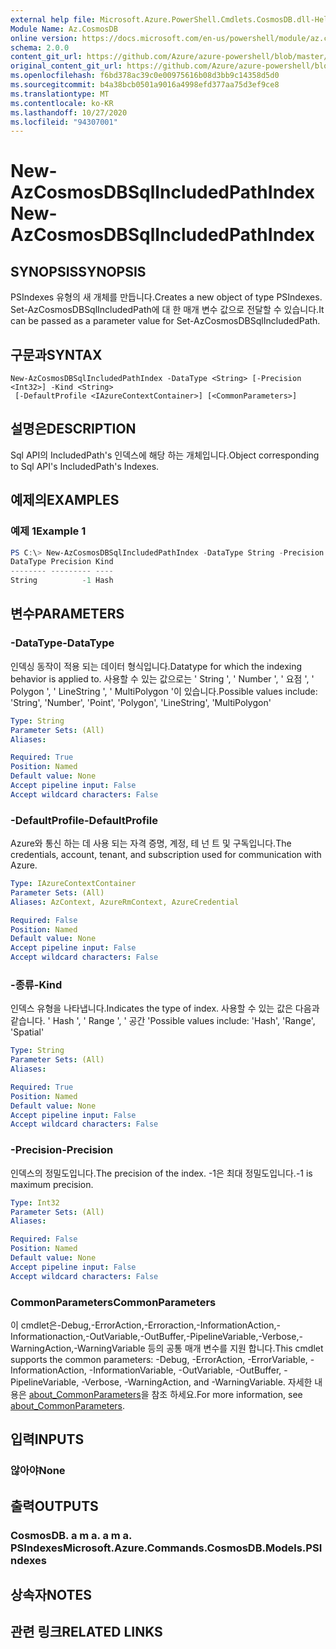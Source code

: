 ```yaml
---
external help file: Microsoft.Azure.PowerShell.Cmdlets.CosmosDB.dll-Help.xml
Module Name: Az.CosmosDB
online version: https://docs.microsoft.com/en-us/powershell/module/az.cosmosdb/new-azcosmosdbsqlincludedpathindex
schema: 2.0.0
content_git_url: https://github.com/Azure/azure-powershell/blob/master/src/CosmosDB/CosmosDB/help/New-AzCosmosDBSqlIncludedPathIndex.md
original_content_git_url: https://github.com/Azure/azure-powershell/blob/master/src/CosmosDB/CosmosDB/help/New-AzCosmosDBSqlIncludedPathIndex.md
ms.openlocfilehash: f6bd378ac39c0e00975616b08d3bb9c14358d5d0
ms.sourcegitcommit: b4a38bcb0501a9016a4998efd377aa75d3ef9ce8
ms.translationtype: MT
ms.contentlocale: ko-KR
ms.lasthandoff: 10/27/2020
ms.locfileid: "94307001"
---
```

# <span data-ttu-id="e4db8-101">New-AzCosmosDBSqlIncludedPathIndex</span><span class="sxs-lookup"><span data-stu-id="e4db8-101">New-AzCosmosDBSqlIncludedPathIndex</span></span>

## <span data-ttu-id="e4db8-102">SYNOPSIS</span><span class="sxs-lookup"><span data-stu-id="e4db8-102">SYNOPSIS</span></span>
<span data-ttu-id="e4db8-103">PSIndexes 유형의 새 개체를 만듭니다.</span><span class="sxs-lookup"><span data-stu-id="e4db8-103">Creates a new object of type PSIndexes.</span></span> <span data-ttu-id="e4db8-104">Set-AzCosmosDBSqlIncludedPath에 대 한 매개 변수 값으로 전달할 수 있습니다.</span><span class="sxs-lookup"><span data-stu-id="e4db8-104">It can be passed as a parameter value for Set-AzCosmosDBSqlIncludedPath.</span></span>

## <span data-ttu-id="e4db8-105">구문과</span><span class="sxs-lookup"><span data-stu-id="e4db8-105">SYNTAX</span></span>

```
New-AzCosmosDBSqlIncludedPathIndex -DataType <String> [-Precision <Int32>] -Kind <String>
 [-DefaultProfile <IAzureContextContainer>] [<CommonParameters>]
```

## <span data-ttu-id="e4db8-106">설명은</span><span class="sxs-lookup"><span data-stu-id="e4db8-106">DESCRIPTION</span></span>
<span data-ttu-id="e4db8-107">Sql API의 IncludedPath's 인덱스에 해당 하는 개체입니다.</span><span class="sxs-lookup"><span data-stu-id="e4db8-107">Object corresponding to Sql API's IncludedPath's Indexes.</span></span>

## <span data-ttu-id="e4db8-108">예제의</span><span class="sxs-lookup"><span data-stu-id="e4db8-108">EXAMPLES</span></span>

### <span data-ttu-id="e4db8-109">예제 1</span><span class="sxs-lookup"><span data-stu-id="e4db8-109">Example 1</span></span>
```powershell
PS C:\> New-AzCosmosDBSqlIncludedPathIndex -DataType String -Precision -1 -Kind Hash
DataType Precision Kind
-------- --------- ----
String          -1 Hash
```

## <span data-ttu-id="e4db8-110">변수</span><span class="sxs-lookup"><span data-stu-id="e4db8-110">PARAMETERS</span></span>

### <span data-ttu-id="e4db8-111">-DataType</span><span class="sxs-lookup"><span data-stu-id="e4db8-111">-DataType</span></span>
<span data-ttu-id="e4db8-112">인덱싱 동작이 적용 되는 데이터 형식입니다.</span><span class="sxs-lookup"><span data-stu-id="e4db8-112">Datatype for which the indexing behavior is applied to.</span></span>
<span data-ttu-id="e4db8-113">사용할 수 있는 값으로는 ' String ', ' Number ', ' 요점 ', ' Polygon ', ' LineString ', ' MultiPolygon '이 있습니다.</span><span class="sxs-lookup"><span data-stu-id="e4db8-113">Possible values include: 'String', 'Number', 'Point', 'Polygon', 'LineString', 'MultiPolygon'</span></span>

```yaml
Type: String
Parameter Sets: (All)
Aliases:

Required: True
Position: Named
Default value: None
Accept pipeline input: False
Accept wildcard characters: False
```

### <span data-ttu-id="e4db8-114">-DefaultProfile</span><span class="sxs-lookup"><span data-stu-id="e4db8-114">-DefaultProfile</span></span>
<span data-ttu-id="e4db8-115">Azure와 통신 하는 데 사용 되는 자격 증명, 계정, 테 넌 트 및 구독입니다.</span><span class="sxs-lookup"><span data-stu-id="e4db8-115">The credentials, account, tenant, and subscription used for communication with Azure.</span></span>

```yaml
Type: IAzureContextContainer
Parameter Sets: (All)
Aliases: AzContext, AzureRmContext, AzureCredential

Required: False
Position: Named
Default value: None
Accept pipeline input: False
Accept wildcard characters: False
```

### <span data-ttu-id="e4db8-116">-종류</span><span class="sxs-lookup"><span data-stu-id="e4db8-116">-Kind</span></span>
<span data-ttu-id="e4db8-117">인덱스 유형을 나타냅니다.</span><span class="sxs-lookup"><span data-stu-id="e4db8-117">Indicates the type of index.</span></span>
<span data-ttu-id="e4db8-118">사용할 수 있는 값은 다음과 같습니다. ' Hash ', ' Range ', ' 공간 '</span><span class="sxs-lookup"><span data-stu-id="e4db8-118">Possible values include: 'Hash', 'Range', 'Spatial'</span></span>

```yaml
Type: String
Parameter Sets: (All)
Aliases:

Required: True
Position: Named
Default value: None
Accept pipeline input: False
Accept wildcard characters: False
```

### <span data-ttu-id="e4db8-119">-Precision</span><span class="sxs-lookup"><span data-stu-id="e4db8-119">-Precision</span></span>
<span data-ttu-id="e4db8-120">인덱스의 정밀도입니다.</span><span class="sxs-lookup"><span data-stu-id="e4db8-120">The precision of the index.</span></span>
<span data-ttu-id="e4db8-121">-1은 최대 정밀도입니다.</span><span class="sxs-lookup"><span data-stu-id="e4db8-121">-1 is maximum precision.</span></span>

```yaml
Type: Int32
Parameter Sets: (All)
Aliases:

Required: False
Position: Named
Default value: None
Accept pipeline input: False
Accept wildcard characters: False
```

### <span data-ttu-id="e4db8-122">CommonParameters</span><span class="sxs-lookup"><span data-stu-id="e4db8-122">CommonParameters</span></span>
<span data-ttu-id="e4db8-123">이 cmdlet은-Debug,-ErrorAction,-Erroraction,-InformationAction,-Informationaction,-OutVariable,-OutBuffer,-PipelineVariable,-Verbose,-WarningAction,-WarningVariable 등의 공통 매개 변수를 지원 합니다.</span><span class="sxs-lookup"><span data-stu-id="e4db8-123">This cmdlet supports the common parameters: -Debug, -ErrorAction, -ErrorVariable, -InformationAction, -InformationVariable, -OutVariable, -OutBuffer, -PipelineVariable, -Verbose, -WarningAction, and -WarningVariable.</span></span> <span data-ttu-id="e4db8-124">자세한 내용은 [about_CommonParameters](http://go.microsoft.com/fwlink/?LinkID=113216)을 참조 하세요.</span><span class="sxs-lookup"><span data-stu-id="e4db8-124">For more information, see [about_CommonParameters](http://go.microsoft.com/fwlink/?LinkID=113216).</span></span>

## <span data-ttu-id="e4db8-125">입력</span><span class="sxs-lookup"><span data-stu-id="e4db8-125">INPUTS</span></span>

### <span data-ttu-id="e4db8-126">않아야</span><span class="sxs-lookup"><span data-stu-id="e4db8-126">None</span></span>

## <span data-ttu-id="e4db8-127">출력</span><span class="sxs-lookup"><span data-stu-id="e4db8-127">OUTPUTS</span></span>

### <span data-ttu-id="e4db8-128">CosmosDB. a m a. a m a. PSIndexes</span><span class="sxs-lookup"><span data-stu-id="e4db8-128">Microsoft.Azure.Commands.CosmosDB.Models.PSIndexes</span></span>

## <span data-ttu-id="e4db8-129">상속자</span><span class="sxs-lookup"><span data-stu-id="e4db8-129">NOTES</span></span>

## <span data-ttu-id="e4db8-130">관련 링크</span><span class="sxs-lookup"><span data-stu-id="e4db8-130">RELATED LINKS</span></span>
